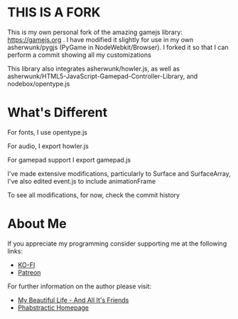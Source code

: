 # THIS IS A FORK

This is my own personal fork of the amazing gamejs library: https://gamejs.org . I have modified it slightly for use in my own asherwunk/pygjs (PyGame in NodeWebkit/Browser).  I forked it so that I can perform a commit showing all my customizations

This library also integrates asherwunk/howler.js, as well as asherwunk/HTML5-JavaScript-Gamepad-Controller-Library, and nodebox/opentype.js

# What's Different

For fonts, I use opentype.js

For audio, I export howler.js

For gamepad support I export gamepad.js

I've made extensive modifications, particularly to Surface and SurfaceArray, I've also edited event.js to include animationFrame

To see all modifications, for now, check the commit history

# About Me

If you appreciate my programming consider supporting me at the following links:
* [KO-FI](http://ko-fi.com/asherwolfstein)
* [Patreon](https://www.patreon.com/asherwolfstein)

For further information on the author please visit:
* [My Beautiful Life - And All It's Friends](http://wunk.me/ "Personal Blog")
* [Phabstractic Homepage](http://wunk.me/programming-projects/phabstractic/)
